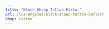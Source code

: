 ```yaml
---
title: "Black Sheep Tattoo Parlor"
url: /los-angeles/black-sheep-tattoo-parlor/
shop: tattoo
---
```


